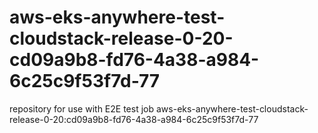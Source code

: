# aws-eks-anywhere-test-cloudstack-release-0-20-cd09a9b8-fd76-4a38-a984-6c25c9f53f7d-77
repository for use with E2E test job aws-eks-anywhere-test-cloudstack-release-0-20:cd09a9b8-fd76-4a38-a984-6c25c9f53f7d-77
